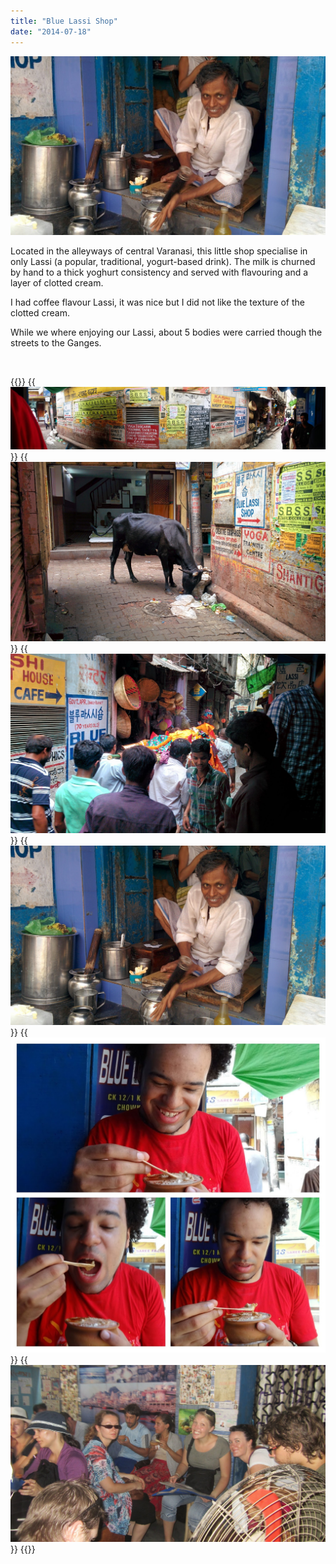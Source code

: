 ```yaml
---
title: "Blue Lassi Shop"
date: "2014-07-18"
---
```


![](images/IMG_20140718_121252-1024x583.jpg)

Located in the alleyways of central Varanasi, this little shop specialise in only Lassi (a popular, traditional, yogurt-based drink). The milk is churned by hand to a thick yoghurt consistency and served with flavouring and a layer of clotted cream.

I had coffee flavour Lassi, it was nice but I did not like the texture of the clotted cream.

While we where enjoying our Lassi, about 5 bodies were carried though the streets to the Ganges.

 


{{<gallery>}}
  {{<img src="images/PANO_20140718_120644.jpg" title="Painted advertisement posters">}}
  {{<img src="images/IMG_20140718_121340.jpg">}}
  {{<img src="images/IMG_20140718_121358.jpg" title="Body being carried though the streets">}}
  {{<img src="images/IMG_20140718_121252.jpg" title="Man making our Lassi">}}
  {{<img src="images/DSC00230-MIX.jpg">}}
  {{<img src="images/IMG_3268.jpg" title="Tour Group Members">}}
{{</gallery>}}
